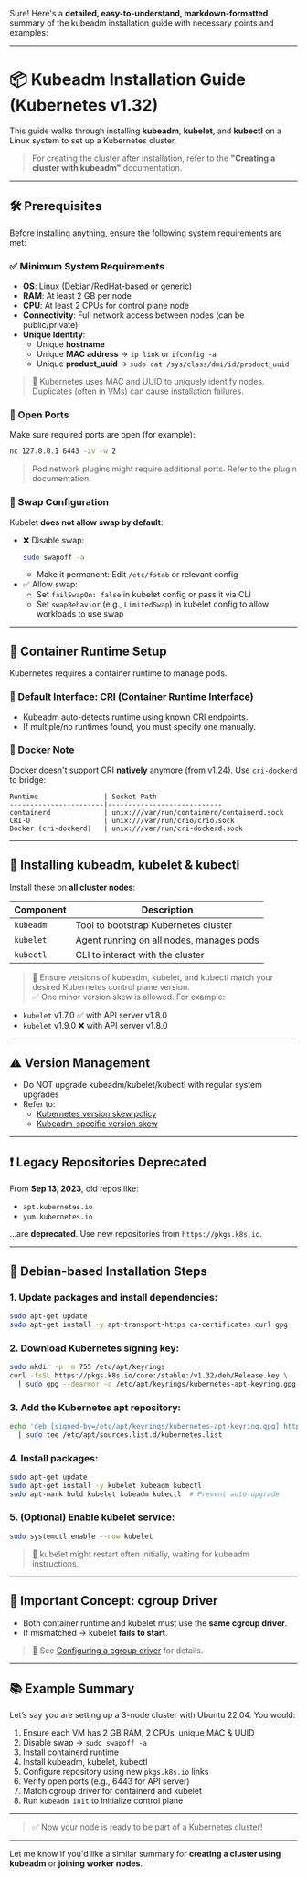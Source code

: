 Sure! Here's a **detailed, easy-to-understand, markdown-formatted** summary of the kubeadm installation guide with necessary points and examples:

---

# 📦 Kubeadm Installation Guide (Kubernetes v1.32)

This guide walks through installing **kubeadm**, **kubelet**, and **kubectl** on a Linux system to set up a Kubernetes cluster.

> For creating the cluster after installation, refer to the **"Creating a cluster with kubeadm"** documentation.

---

## 🛠️ Prerequisites

Before installing anything, ensure the following system requirements are met:

### ✅ Minimum System Requirements
- **OS**: Linux (Debian/RedHat-based or generic)
- **RAM**: At least 2 GB per node
- **CPU**: At least 2 CPUs for control plane node
- **Connectivity**: Full network access between nodes (can be public/private)
- **Unique Identity**:
  - Unique **hostname**
  - Unique **MAC address** → `ip link` or `ifconfig -a`
  - Unique **product_uuid** → `sudo cat /sys/class/dmi/id/product_uuid`
> 📌 Kubernetes uses MAC and UUID to uniquely identify nodes. Duplicates (often in VMs) can cause installation failures.

### 🔌 Open Ports
Make sure required ports are open (for example):
```bash
nc 127.0.0.1 6443 -zv -w 2
```
> Pod network plugins might require additional ports. Refer to the plugin documentation.

### 🔁 Swap Configuration
Kubelet **does not allow swap by default**:
- ❌ Disable swap:
  ```bash
  sudo swapoff -a
  ```
  - Make it permanent: Edit `/etc/fstab` or relevant config
- ✅ Allow swap:
  - Set `failSwapOn: false` in kubelet config or pass it via CLI
  - Set `swapBehavior` (e.g., `LimitedSwap`) in kubelet config to allow workloads to use swap

---

## 🧱 Container Runtime Setup

Kubernetes requires a container runtime to manage pods.

### 🔧 Default Interface: **CRI** (Container Runtime Interface)
- Kubeadm auto-detects runtime using known CRI endpoints.
- If multiple/no runtimes found, you must specify one manually.

### 🐳 Docker Note
Docker doesn't support CRI **natively** anymore (from v1.24). Use `cri-dockerd` to bridge:
```text
Runtime                | Socket Path
-----------------------|----------------------------
containerd             | unix:///var/run/containerd/containerd.sock
CRI-O                  | unix:///var/run/crio/crio.sock
Docker (cri-dockerd)   | unix:///var/run/cri-dockerd.sock
```

---

## 🔧 Installing kubeadm, kubelet & kubectl

Install these on **all cluster nodes**:

| Component | Description |
|----------|-------------|
| `kubeadm` | Tool to bootstrap Kubernetes cluster |
| `kubelet` | Agent running on all nodes, manages pods |
| `kubectl` | CLI to interact with the cluster |

> 📌 Ensure versions of kubeadm, kubelet, and kubectl match your desired Kubernetes control plane version.  
> ✅ One minor version skew is allowed. For example:
- `kubelet` v1.7.0 ✅ with API server v1.8.0
- `kubelet` v1.9.0 ❌ with API server v1.8.0

---

## ⚠️ Version Management

- Do NOT upgrade kubeadm/kubelet/kubectl with regular system upgrades
- Refer to:
  - [Kubernetes version skew policy](https://kubernetes.io/releases/version-skew-policy/)
  - [Kubeadm-specific version skew](https://kubernetes.io/docs/setup/production-environment/tools/kubeadm/create-cluster-kubeadm/#version-skew-policy)

---

## ❗ Legacy Repositories Deprecated

From **Sep 13, 2023**, old repos like:
- `apt.kubernetes.io`
- `yum.kubernetes.io`

...are **deprecated**. Use new repositories from `https://pkgs.k8s.io`.

---

## 🧩 Debian-based Installation Steps

### 1. Update packages and install dependencies:
```bash
sudo apt-get update
sudo apt-get install -y apt-transport-https ca-certificates curl gpg
```

### 2. Download Kubernetes signing key:
```bash
sudo mkdir -p -m 755 /etc/apt/keyrings
curl -fsSL https://pkgs.k8s.io/core:/stable:/v1.32/deb/Release.key \
  | sudo gpg --dearmor -o /etc/apt/keyrings/kubernetes-apt-keyring.gpg
```

### 3. Add the Kubernetes apt repository:
```bash
echo 'deb [signed-by=/etc/apt/keyrings/kubernetes-apt-keyring.gpg] https://pkgs.k8s.io/core:/stable:/v1.32/deb/ /' \
  | sudo tee /etc/apt/sources.list.d/kubernetes.list
```

### 4. Install packages:
```bash
sudo apt-get update
sudo apt-get install -y kubelet kubeadm kubectl
sudo apt-mark hold kubelet kubeadm kubectl  # Prevent auto-upgrade
```

### 5. (Optional) Enable kubelet service:
```bash
sudo systemctl enable --now kubelet
```

> 📌 kubelet might restart often initially, waiting for kubeadm instructions.

---

## 🧠 Important Concept: cgroup Driver

- Both container runtime and kubelet must use the **same cgroup driver**.
- If mismatched → kubelet **fails to start**.

> 🔎 See [Configuring a cgroup driver](https://kubernetes.io/docs/tasks/administer-cluster/kubelet-config-file/#cgroup-driver-configuration) for details.

---

## 📚 Example Summary

Let’s say you are setting up a 3-node cluster with Ubuntu 22.04. You would:
1. Ensure each VM has 2 GB RAM, 2 CPUs, unique MAC & UUID
2. Disable swap → `sudo swapoff -a`
3. Install containerd runtime
4. Install kubeadm, kubelet, kubectl
5. Configure repository using new `pkgs.k8s.io` links
6. Verify open ports (e.g., 6443 for API server)
7. Match cgroup driver for containerd and kubelet
8. Run `kubeadm init` to initialize control plane

---

> ✅ Now your node is ready to be part of a Kubernetes cluster!

--- 

Let me know if you'd like a similar summary for **creating a cluster using kubeadm** or **joining worker nodes**.
